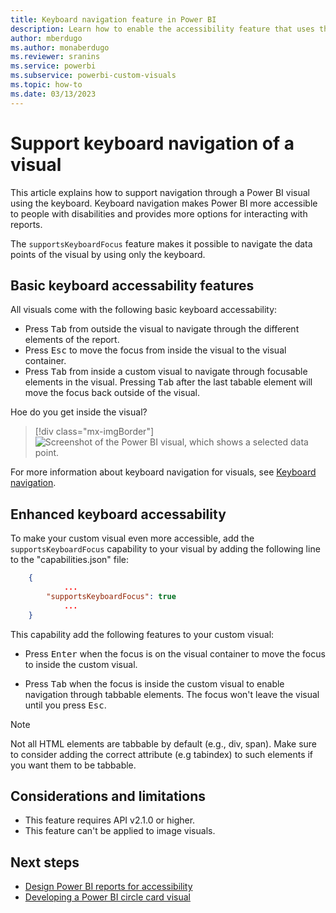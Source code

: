 ```yaml
---
title: Keyboard navigation feature in Power BI
description: Learn how to enable the accessibility feature that uses the keyboard to navigate through visuals in Power BI.
author: mberdugo
ms.author: monaberdugo
ms.reviewer: sranins
ms.service: powerbi
ms.subservice: powerbi-custom-visuals
ms.topic: how-to
ms.date: 03/13/2023
---
```


# Support keyboard navigation of a visual

This article explains how to support navigation through a Power BI visual using the keyboard. Keyboard navigation makes Power BI more accessible to people with disabilities and provides more options for interacting with reports.

The `supportsKeyboardFocus` feature makes it possible to navigate the data points of the visual by using only the keyboard.

## Basic keyboard accessability features

All visuals come with the following basic keyboard accessability:

* Press <kbd>Tab</kbd> from outside the visual to navigate through the different elements of the report.
* Press <kbd>Esc</kbd> to move the focus from inside the visual to the visual container.
* Press <kbd>Tab</kbd> from inside a custom visual to navigate through focusable elements in the visual. Pressing <kbd>Tab</kbd> after the last tabable element will move the focus back outside of the visual.

Hoe do you get inside the visual?

> [!div class="mx-imgBorder"]
> ![Screenshot of the Power BI visual, which shows a selected data point.](./media/supportskeyboardfocus-feature/supports-keyboard-focus-example.png)

For more information about keyboard navigation for visuals, see [Keyboard navigation](../../create-reports/desktop-accessibility-consuming-tools.md#keyboard-navigation).

## Enhanced keyboard accessability

To make your custom visual even more accessible, add the `supportsKeyboardFocus` capability to your visual by adding the following line to the "capabilities.json" file:

```json
    {   
            ...
        "supportsKeyboardFocus": true
            ...
    }
```

This capability add the following features to your custom visual:

* Press <kbd>Enter</kbd> when the focus is on the visual container to move the focus to inside the custom visual.

* Press <kbd>Tab</kbd> when the focus is inside the custom visual to enable navigation through tabbable elements. The focus won't leave the visual until you press <kbd>Esc</kbd>.

> [!NOTE]
> Not all HTML elements are tabbable by default (e.g., div, span). Make sure to consider adding the correct attribute (e.g tabindex) to such elements if you want them to be tabbable.

## Considerations and limitations

* This feature requires API v2.1.0 or higher.
* This feature can't be applied to image visuals.

## Next steps

* [Design Power BI reports for accessibility](../../create-reports/desktop-accessibility-creating-reports.md)
* [Developing a Power BI circle card visual](develop-circle-card.md)
